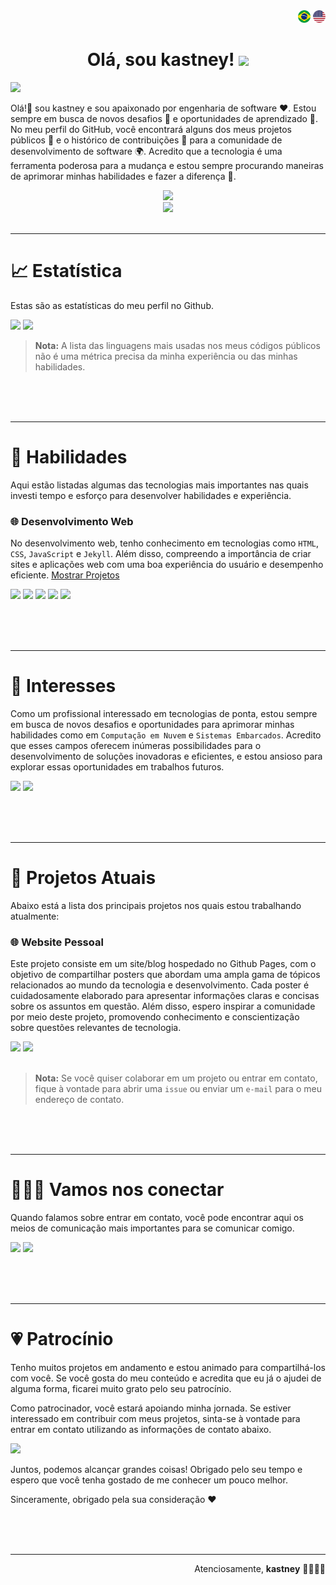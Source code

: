 <div align="right">
    <picture><img height="20" src="https://github.com/kastney/kastney/blob/main/assets/flags/pt-br.png"></picture>
    <a target="_self" rel="alternate" hreflang="en-us" href="https://github.com/kastney/kastney/blob/main/README.md"><img height="20" src="https://github.com/kastney/kastney/blob/main/assets/flags/en-us.png"></a>
</div>

<!-- Título -->
<h1 align="center">
    <b>Olá, sou kastney!</b>
    <picture>
        <img src="https://media.giphy.com/media/hvRJCLFzcasrR4ia7z/giphy.gif" width="30">
    </picture>
</h1>

<!-- Animação de console -->
<div align="left">
  <picture>
    <img src="https://readme-typing-svg.herokuapp.com?center=false&height=35&duration=7000&lines=🧑🏻‍💻+Sou+engenheiro+de+software;📰+Crio+conteúdo+tech;☁️+Estudo+cloud+computing;🪐+Sou+entusiasta+em+astronomia;🐶😺+Sou+amante+de+animais;🕹️+Sou+fan+de+jogos;🎸+Sou+aficionado+em+músicas">
  </picture>
</div>

<!-- Seção: Indrodução -->

Olá!👋 sou kastney e sou apaixonado por engenharia de software ❤️. Estou sempre em busca de novos desafios 🎯 e oportunidades de aprendizado 🌱. No meu perfil do GitHub, você encontrará alguns dos meus projetos públicos 🚧 e o histórico de contribuições 🔗 para a comunidade de desenvolvimento de software 🌍. Acredito que a tecnologia é uma ferramenta poderosa para a mudança e estou sempre procurando maneiras de aprimorar minhas habilidades e fazer a diferença 🙂.

<!-- Estatística Streak -->

<div align="center">
    <picture>
        <img src="https://streak-stats.demolab.com?user=kastney&hide_border=true&background=00000000&theme=tokyonight" height="220px"/>
    </picture>
</div>

<div align="center">
    <picture>
        <img src="https://github-profile-trophy.vercel.app/?username=kastney&theme=dracula&no-frame=true&no-bg=true&column=-1&rank=-C" />
    </picture>
</div>

<br>

---

<!-- Seção: Estatística -->

# **📈 Estatística**

Estas são as estatísticas do meu perfil no Github.

<div>
    <!-- Estatísticas Github -->
    <picture>
        <img src="https://github-readme-stats.vercel.app/api?username=kastney&show_icons=true&count_private=true&custom_title=Estatística%20do%20perfil%20kastney&hide_border=true&theme=tokyonight&bg_color=00000000&hide=issues" height="150px"/>
    </picture>
    <!-- Top linguagens no Github -->
    <picture>
        <img src="https://github-readme-stats.vercel.app/api/top-langs/?username=kastney&layout=compact&custom_title=Linguagens%20mais%20usadas&hide_border=true&langs_count=10&exclude_repo=TIMEG&theme=tokyonight&bg_color=00000000" height="150px"/>
    </picture>
</div>

> **Nota:**
> A lista das linguagens mais usadas nos meus códigos públicos não é uma métrica precisa da minha experiência ou das minhas habilidades.

<br><br><br>

---

<!-- Seção: Habilidades -->

# **🏅 Habilidades**

Aqui estão listadas algumas das tecnologias mais importantes nas quais investi tempo e esforço para desenvolver habilidades e experiência.

### **🌐 Desenvolvimento Web**

No desenvolvimento web, tenho conhecimento em tecnologias como `HTML`, `CSS`, `JavaScript` e `Jekyll`. Além disso, compreendo a importância de criar sites e aplicações web com uma boa experiência do usuário e desempenho eficiente.
[Mostrar Projetos](https://github.com/kastney?tab=repositories&q=website&type=&language=&sort=stargazers)

<div>
    <picture><img src="https://img.shields.io/badge/HTML_5-E34F26?logo=html5&logoColor=white&style=flat"></picture>
    <picture><img src="https://img.shields.io/badge/CSS_3-1572B6?logo=css3&logoColor=white&style=flat"></picture>
    <picture><img src="https://img.shields.io/badge/JavaScript-F7DF1E?logo=javascript&logoColor=444444&style=flat"></picture>
    <picture><img src="https://img.shields.io/badge/Ruby-CC342D?logo=ruby&logoColor=white&style=flat"></picture>
    <picture><img src="https://img.shields.io/badge/Jekyll-CC0000?logo=jekyll&logoColor=white&style=flat"></picture>
</div>

<br><br><br>

---

<!-- Seção: Interesses -->

# **🌱 Interesses**

Como um profissional interessado em tecnologias de ponta, estou sempre em busca de novos desafios e oportunidades para aprimorar minhas habilidades como em `Computação em Nuvem` e `Sistemas Embarcados`. Acredito que esses campos oferecem inúmeras possibilidades para o desenvolvimento de soluções inovadoras e eficientes, e estou ansioso para explorar essas oportunidades em trabalhos futuros.

<div>
    <picture><img src="https://img.shields.io/badge/Azure-0078D4?logo=icloud&logoColor=white&style=flat"></picture>
    <picture><img src="https://img.shields.io/badge/Arduino-00979D?logo=arduino&logoColor=white&style=flat"></picture>
</div>

<br><br><br>

---

<!-- Seção: Projetos Atuais -->

# **🚧 Projetos Atuais**

Abaixo está a lista dos principais projetos nos quais estou trabalhando atualmente:

### **🌐 Website Pessoal**

Este projeto consiste em um site/blog hospedado no Github Pages, com o objetivo de compartilhar posters que abordam uma ampla gama de tópicos relacionados ao mundo da tecnologia e desenvolvimento. Cada poster é cuidadosamente elaborado para apresentar informações claras e concisas sobre os assuntos em questão. Além disso, espero inspirar a comunidade por meio deste projeto, promovendo conhecimento e conscientização sobre questões relevantes de tecnologia.

<div>
    <a href="https://github.com/kastney/kastney.github.io"><img src="https://img.shields.io/badge/Repository-444444?&logo=gitHub&logoColor=white&style=flat"></a>
    <a href="https://kastney.github.io/" target="_blank"><img src="https://img.shields.io/badge/Website_Pessoal-008cff?&style=flat"></a>
</div>

<br>

> **Nota:**
> Se você quiser colaborar em um projeto ou entrar em contato, fique à vontade para abrir uma `issue` ou enviar um `e-mail` para o meu endereço de contato.

<br><br><br>

---

<!-- Seção: Conexão -->

# **🙋🏻‍♂️ Vamos nos conectar**

Quando falamos sobre entrar em contato, você pode encontrar aqui os meios de comunicação mais importantes para se comunicar comigo.

<div>
    <a href="https://instagram.com/kastney" target="_blank"><img src="https://img.shields.io/badge/Instagram-C13584?logo=instagram&logoColor=white&style=flat"></a>
    <a href="mailto:contato@kastney.com" target="_blank"><img src="https://img.shields.io/badge/E%20mail-df0000?logo=maildotru&logoColor=white&style=flat"></a>
</div>

<br><br><br>

---

<!-- Seção: Patrocínio -->

# **💗 Patrocínio**

Tenho muitos projetos em andamento e estou animado para compartilhá-los com você. Se você gosta do meu conteúdo e acredita que eu já o ajudei de alguma forma, ficarei muito grato pelo seu patrocínio.

Como patrocinador, você estará apoiando minha jornada. Se estiver interessado em contribuir com meus projetos, sinta-se à vontade para entrar em contato utilizando as informações de contato abaixo.

<div>
    <a href="https://ko-fi.com/kastney" target="_blank"><img src="https://img.shields.io/badge/Ko_fi-FF5E5B?logo=kofi&logoColor=white&style=flat"></a>
</div>

Juntos, podemos alcançar grandes coisas! Obrigado pelo seu tempo e espero que você tenha gostado de me conhecer um pouco melhor.

Sinceramente, obrigado pela sua consideração ❤️

<br><br><br>

---

<div align="right">
    Atenciosamente, <strong>kastney</strong> 🫱🏼‍🫲🏻
</div>